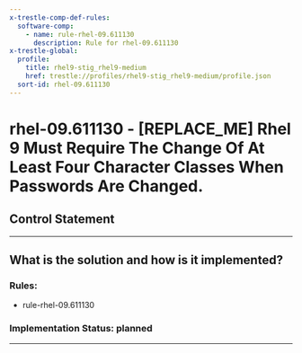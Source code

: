 ```yaml
---
x-trestle-comp-def-rules:
  software-comp:
    - name: rule-rhel-09.611130
      description: Rule for rhel-09.611130
x-trestle-global:
  profile:
    title: rhel9-stig_rhel9-medium
    href: trestle://profiles/rhel9-stig_rhel9-medium/profile.json
  sort-id: rhel-09.611130
---
```


# rhel-09.611130 - \[REPLACE_ME\] Rhel 9 Must Require The Change Of At Least Four Character Classes When Passwords Are Changed.

## Control Statement

______________________________________________________________________

## What is the solution and how is it implemented?

<!-- For implementation status enter one of: implemented, partial, planned, alternative, not-applicable -->

<!-- Note that the list of rules under ### Rules: is read-only and changes will not be captured after assembly to JSON -->

<!-- Add control implementation description here for control: rhel-09.611130 -->

### Rules:

  - rule-rhel-09.611130

### Implementation Status: planned

______________________________________________________________________
